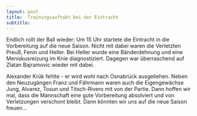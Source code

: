 ```yaml
---
layout: post
title:  Trainingsauftakt bei der Eintracht
subtitle:  
---
```


Endlich rollt der Ball wieder: Um 15 Uhr startete die Eintracht in die Vorbereitung auf die neue Saison. Nicht mit dabei waren die Verletzten Preuß, Fenin und Heller. Bei Heller wurde eine Bänderdehnung und eine Meniskusreizung im Knie diagnostiziert. Dagegen war überraschend auf Zlatan Bajramovic wieder mit dabei.

Alexander Krük fehlte - er wird wohl nach Osnabrück ausgeliehen. Neben den Neuzugängen Franz und Fährmann waren auch die Eigengewächse Jung, Alvarez, Tosun und Titsch-Rivero mit von der Partie. Dann hoffen wir mal, dass die Mannschaft eine gute Vorbereitung absolviert und von Verletzungen verschont bleibt. Dann könnten wir uns auf die neue Saison freuen...
